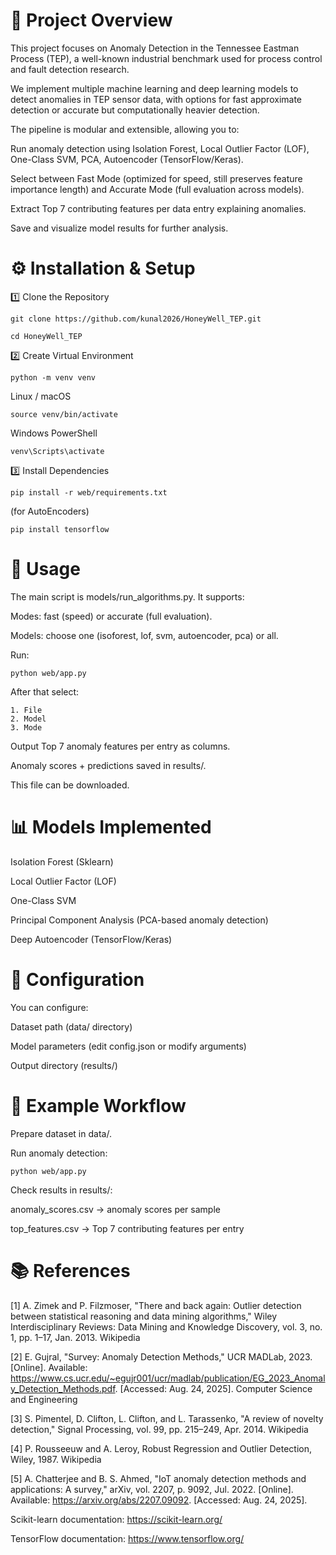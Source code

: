 # 📌 Project Overview
This project focuses on Anomaly Detection in the Tennessee Eastman Process (TEP), a well-known industrial benchmark used for process control and fault detection research.

We implement multiple machine learning and deep learning models to detect anomalies in TEP sensor data, with options for fast approximate detection or accurate but computationally heavier detection.

The pipeline is modular and extensible, allowing you to:

Run anomaly detection using Isolation Forest, Local Outlier Factor (LOF), One-Class SVM, PCA, Autoencoder (TensorFlow/Keras).

Select between Fast Mode (optimized for speed, still preserves feature importance length) and Accurate Mode (full evaluation across models).

Extract Top 7 contributing features per data entry explaining anomalies.

Save and visualize model results for further analysis.

# ⚙️ Installation & Setup
1️⃣ Clone the Repository
```
git clone https://github.com/kunal2026/HoneyWell_TEP.git
```
```
cd HoneyWell_TEP
```

2️⃣ Create Virtual Environment
```
python -m venv venv
```
Linux / macOS
```
source venv/bin/activate
```
Windows PowerShell
```
venv\Scripts\activate
```
3️⃣ Install Dependencies
```
pip install -r web/requirements.txt
```
(for AutoEncoders)
```
pip install tensorflow
```
# 🚀 Usage
The main script is models/run_algorithms.py.
It supports:

Modes: fast (speed) or accurate (full evaluation).

Models: choose one (isoforest, lof, svm, autoencoder, pca) or all.

Run:
```
python web/app.py
```

After that select:

    1. File
    2. Model
    3. Mode

    
Output
Top 7 anomaly features per entry as columns.

Anomaly scores + predictions saved in results/.

This file can be downloaded.

# 📊 Models Implemented
Isolation Forest (Sklearn)

Local Outlier Factor (LOF)

One-Class SVM

Principal Component Analysis (PCA-based anomaly detection)

Deep Autoencoder (TensorFlow/Keras)

# 🔧 Configuration
You can configure:

Dataset path (data/ directory)

Model parameters (edit config.json or modify arguments)

Output directory (results/)

# 🧪 Example Workflow
Prepare dataset in data/.

Run anomaly detection:
```
python web/app.py
```
Check results in results/:

anomaly_scores.csv → anomaly scores per sample

top_features.csv → Top 7 contributing features per entry


# 📚 References
[1] A. Zimek and P. Filzmoser, "There and back again: Outlier detection between statistical reasoning and data mining algorithms," Wiley Interdisciplinary Reviews: Data Mining and Knowledge Discovery, vol. 3, no. 1, pp. 1–17, Jan. 2013. 
Wikipedia

[2] E. Gujral, "Survey: Anomaly Detection Methods," UCR MADLab, 2023. [Online]. Available: https://www.cs.ucr.edu/~egujr001/ucr/madlab/publication/EG_2023_Anomaly_Detection_Methods.pdf. [Accessed: Aug. 24, 2025]. 
Computer Science and Engineering

[3] S. Pimentel, D. Clifton, L. Clifton, and L. Tarassenko, "A review of novelty detection," Signal Processing, vol. 99, pp. 215–249, Apr. 2014. 
Wikipedia

[4] P. Rousseeuw and A. Leroy, Robust Regression and Outlier Detection, Wiley, 1987. 
Wikipedia

[5] A. Chatterjee and B. S. Ahmed, "IoT anomaly detection methods and applications: A survey," arXiv, vol. 2207, p. 9092, Jul. 2022. [Online]. Available: https://arxiv.org/abs/2207.09092. [Accessed: Aug. 24, 2025].

Scikit-learn documentation: https://scikit-learn.org/

TensorFlow documentation: https://www.tensorflow.org/
